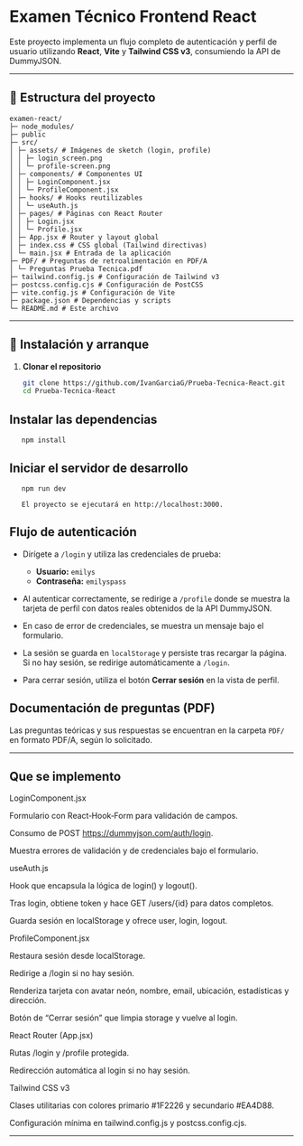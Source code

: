 # Examen Técnico Frontend React

Este proyecto implementa un flujo completo de autenticación y perfil de usuario utilizando **React**, **Vite** y **Tailwind CSS v3**, consumiendo la API de DummyJSON.

---

## 📁 Estructura del proyecto
```
examen-react/
├─ node_modules/
├─ public
├─ src/
│ ├─ assets/ # Imágenes de sketch (login, profile)
│ │ ├─ login_screen.png
│ │ └─ profile-screen.png
│ ├─ components/ # Componentes UI
│ │ ├─ LoginComponent.jsx
│ │ └─ ProfileComponent.jsx
│ ├─ hooks/ # Hooks reutilizables
│ │ └─ useAuth.js
│ ├─ pages/ # Páginas con React Router
│ │ ├─ Login.jsx
│ │ └─ Profile.jsx
│ ├─ App.jsx # Router y layout global
│ ├─ index.css # CSS global (Tailwind directivas)
│ └─ main.jsx # Entrada de la aplicación
├─ PDF/ # Preguntas de retroalimentación en PDF/A
│ └─ Preguntas Prueba Tecnica.pdf
├─ tailwind.config.js # Configuración de Tailwind v3
├─ postcss.config.cjs # Configuración de PostCSS
├─ vite.config.js # Configuración de Vite
├─ package.json # Dependencias y scripts
└─ README.md # Este archivo
```


---

## 🚀 Instalación y arranque

1. **Clonar el repositorio**  
   ```bash
   git clone https://github.com/IvanGarciaG/Prueba-Tecnica-React.git
   cd Prueba-Tecnica-React
   ```

## Instalar las dependencias
```
   npm install
```

## Iniciar el servidor de desarrollo
```
   npm run dev

   El proyecto se ejecutará en http://localhost:3000.
```

## Flujo de autenticación

* Dirígete a `/login` y utiliza las credenciales de prueba:

  * **Usuario:** `emilys`
  * **Contraseña:** `emilyspass`

* Al autenticar correctamente, se redirige a `/profile` donde se muestra la tarjeta de perfil con datos reales obtenidos de la API DummyJSON.

* En caso de error de credenciales, se muestra un mensaje bajo el formulario.

* La sesión se guarda en `localStorage` y persiste tras recargar la página. Si no hay sesión, se redirige automáticamente a `/login`.

* Para cerrar sesión, utiliza el botón **Cerrar sesión** en la vista de perfil.

## Documentación de preguntas (PDF)

Las preguntas teóricas y sus respuestas se encuentran en la carpeta `PDF/` en formato PDF/A, según lo solicitado.

---


   ## Que se implemento 

   LoginComponent.jsx

Formulario con React‑Hook‑Form para validación de campos.

Consumo de POST https://dummyjson.com/auth/login.

Muestra errores de validación y de credenciales bajo el formulario.

useAuth.js

Hook que encapsula la lógica de login() y logout().

Tras login, obtiene token y hace GET /users/{id} para datos completos.

Guarda sesión en localStorage y ofrece user, login, logout.

ProfileComponent.jsx

Restaura sesión desde localStorage.

Redirige a /login si no hay sesión.

Renderiza tarjeta con avatar neón, nombre, email, ubicación, estadísticas y dirección.

Botón de “Cerrar sesión” que limpia storage y vuelve al login.

React Router (App.jsx)

Rutas /login y /profile protegida.

Redirección automática al login si no hay sesión.

Tailwind CSS v3

Clases utilitarias con colores primario #1F2226 y secundario #EA4D88.

Configuración mínima en tailwind.config.js y postcss.config.cjs.

---

